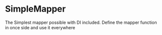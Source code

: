 # SimpleMapper
The Simplest mapper possible with DI included. Define the mapper function in once side and use it everywhere
